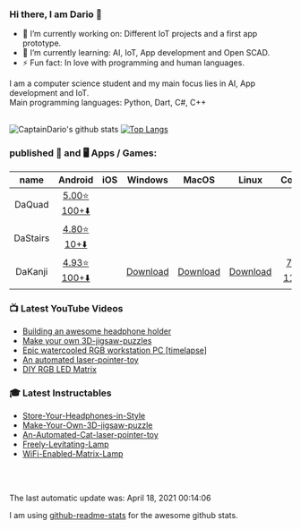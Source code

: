 <!-- Do NOT change the README.md it will be overwritten AUTOMATICALLY -->
<!-- Only change the README_template.md -->
### Hi there, I am Dario 👋


- 🔭 I’m currently working on: Different IoT projects and a first app prototype.
- 🌱 I’m currently learning: AI, IoT, App development and Open SCAD.
- ⚡ Fun fact: In love with programming and human languages.


I am a computer science student and my main focus lies in AI, App development and IoT. </br>
Main programming languages: Python, Dart, C#, C++ </br>
</br>

![CaptainDario's github stats](https://github-readme-stats-1-silk.vercel.app/api?username=captaindario&count_private=true)
[![Top Langs](https://github-readme-stats-1-silk.vercel.app/api/top-langs/?username=captaindario&hide=g-code,Jupyter%20Notebook,Tex&langs_count=10&layout=compact)](https://github.com/captaindario/github-readme-stats)

### published 📱 and 🖥️ Apps / Games:
|   name   |                   Android              |  iOS  |         Windows         |          MacOS          |          Linux          |                      Code                         |
| :------: | :------------------------------------: | :---: | :---------------------: | :---------------------: | :---------------------: | :-----------------------------------------------: |
| DaQuad   | [5.00⭐ 100+️⬇️][DaQuadA]       |       |                         |                         |                         |                                                   |
| DaStairs | [4.80⭐ 10+️⬇️][DaStairsA] |       |                         |                         |                         |                                                   |
| DaKanji  | [4.93⭐ 100+️⬇️][DaKanjiA]    |       | [Download][DaKanjiW] | [Download][DaKanjiM] | [Download][DaKanjiL] | [7⭐][DaKanjiMC] [11⭐][DaKanjiDC] |

### 📺 Latest YouTube Videos
<!-- YOUTUBE:START -->
- [Building an awesome headphone holder](https://www.youtube.com/v/rAv23blQrkI?version=3)
- [Make your own 3D-jigsaw-puzzles](https://www.youtube.com/v/Sl4_0uPr6Pk?version=3)
- [Epic watercooled RGB workstation PC [timelapse]](https://www.youtube.com/v/nSBbka363sI?version=3)
- [An automated laser-pointer-toy](https://www.youtube.com/v/vp5igMt3IM0?version=3)
- [DIY RGB LED Matrix](https://www.youtube.com/v/JtgvVUUX6ng?version=3)
<!-- YOUTUBE:END -->

### 🎓 Latest Instructables
<!-- INSTRUCTABLES:START -->
- [Store-Your-Headphones-in-Style](https://www.instructables.com/Store-Your-Headphones-in-Style/)
- [Make-Your-Own-3D-jigsaw-puzzle](https://www.instructables.com/Make-Your-Own-3D-jigsaw-puzzle/)
- [An-Automated-Cat-laser-pointer-toy](https://www.instructables.com/An-Automated-Cat-laser-pointer-toy/)
- [Freely-Levitating-Lamp](https://www.instructables.com/Freely-Levitating-Lamp/)
- [WiFi-Enabled-Matrix-Lamp](https://www.instructables.com/WiFi-Enabled-Matrix-Lamp/)
<!-- INSTRUCTABLES:END -->


</br>
</br>

The last automatic update was: April 18, 2021 00:14:06

I am using [github-readme-stats](https://www.github.com/anuraghazra/github-readme-stats/) for the awesome github stats. <br/>



[DaQuadA]:   https://play.google.com/store/apps/details?id=com.DaAppLab.DaQuad

[DaStairsA]: https://play.google.com/store/apps/details?id=com.DaAppLab.DaStairs

[DaKanjiA]: https://play.google.com/store/apps/details?id=com.DaAppLab.DaKanjiRecognizer
[DaKanjiW]: https://www.microsoft.com/de-de/p/dakanji/9n08051t2xtv?cid=storebadge&ocid=badge&rtc=1&activetab=pivot:overviewtab
[DaKanjiM]: https://github.com/CaptainDario/DaKanji-Desktop/releases
[DaKanjiL]: https://github.com/CaptainDario/DaKanji-Desktop/releases
[DaKanjiDC]: https://github.com/CaptainDario/DaKanji-Desktop/
[DaKanjiMC]: https://github.com/CaptainDario/DaKanji-Mobile/
